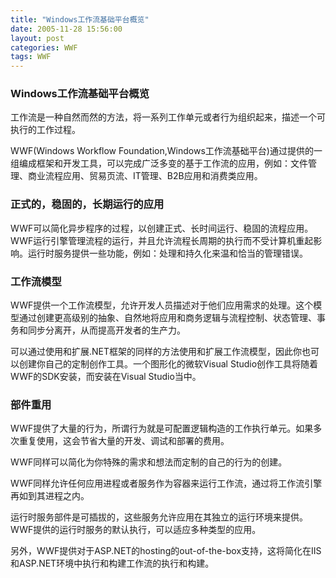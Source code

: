 ```yaml
---
title: "Windows工作流基础平台概览"
date: 2005-11-28 15:56:00
layout: post
categories: WWF
tags: WWF
---
```


### Windows工作流基础平台概览

工作流是一种自然而然的方法，将一系列工作单元或者行为组织起来，描述一个可执行的工作过程。

WWF(Windows Workflow Foundation,Windows工作流基础平台)通过提供的一组编成框架和开发工具，可以完成广泛多变的基于工作流的应用，例如：文件管理、商业流程应用、贸易页流、IT管理、B2B应用和消费类应用。

### 正式的，稳固的，长期运行的应用

WWF可以简化异步程序的过程，以创建正式、长时间运行、稳固的流程应用。WWF运行引擎管理流程的运行，并且允许流程长周期的执行而不受计算机重起影响。运行时服务提供一些功能，例如：处理和持久化来温和恰当的管理错误。

### 工作流模型

WWF提供一个工作流模型，允许开发人员描述对于他们应用需求的处理。这个模型通过创建更高级别的抽象、自然地将应用和商务逻辑与流程控制、状态管理、事务和同步分离开，从而提高开发者的生产力。

可以通过使用和扩展.NET框架的同样的方法使用和扩展工作流模型，因此你也可以创建你自己的定制创作工具。一个图形化的微软Visual Studio创作工具将随着WWF的SDK安装，而安装在Visual Studio当中。

### 部件重用

WWF提供了大量的行为，所谓行为就是可配置逻辑构造的工作执行单元。如果多次重复使用，这会节省大量的开发、调试和部署的费用。

WWF同样可以简化为你特殊的需求和想法而定制的自己的行为的创建。

WWF同样允许任何应用进程或者服务作为容器来运行工作流，通过将工作流引擎再如到其进程之内。

运行时服务部件是可插拔的，这些服务允许应用在其独立的运行环境来提供。WWF提供的运行时服务的默认执行，可以适应多种类型的应用。

另外，WWF提供对于ASP.NET的hosting的out-of-the-box支持，这将简化在IIS和ASP.NET环境中执行和构建工作流的执行和构建。